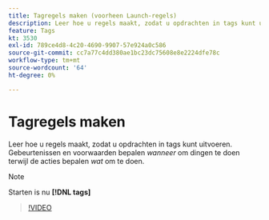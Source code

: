 ```yaml
---
title: Tagregels maken (voorheen Launch-regels)
description: Leer hoe u regels maakt, zodat u opdrachten in tags kunt uitvoeren. Gebeurtenissen en voorwaarden bepalen *when* om dingen te doen terwijl acties *what* bepalen om te doen.
feature: Tags
kt: 3530
exl-id: 789ce4d8-4c20-4690-9907-57e924a0c586
source-git-commit: cc7a77c4dd380ae1bc23dc75608e8e2224dfe78c
workflow-type: tm+mt
source-wordcount: '64'
ht-degree: 0%

---
```


# Tagregels maken

Leer hoe u regels maakt, zodat u opdrachten in tags kunt uitvoeren. Gebeurtenissen en voorwaarden bepalen *wanneer* om dingen te doen terwijl de acties bepalen *wat* om te doen.

>[!NOTE]
>
> Starten is nu **[!DNL tags]**

>[!VIDEO](https://video.tv.adobe.com/v/28730/?quality=12&learn=on)
